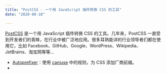 ```yaml
---
title: "PostCSS - 一个用 JavaScript 插件转换 CSS 的工具"
date: "2020-08-18"

---
```


[PostCSS](https://postcss.org/) 是一个用 JavaScript 插件转换 CSS 的工具。几年来，PostCSS 一直受到开发者们的青睐，在行业中被广泛地应用。很多耳熟能详的行业领导者们都在使用它，比如 Facebook、GitHub、Google、WordPress、Wikipedia、JetBrains、淘宝网等等…

- [Autoprefixer](https://github.com/postcss/autoprefixer)：使用 [caniuse](https://caniuse.com/) 中的规则，为 CSS 添加厂商前缀。
- 

